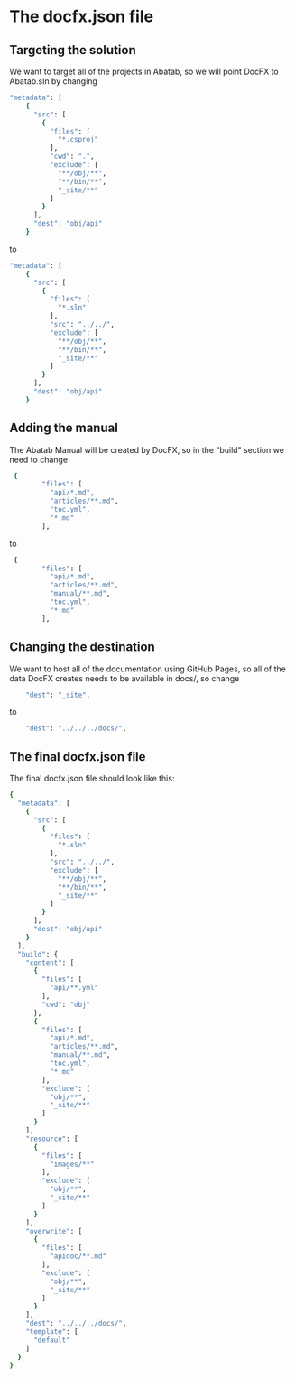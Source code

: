 # The docfx.json file

## Targeting the solution

We want to target all of the projects in Abatab, so we will point DocFX to Abatab.sln by changing

```bash
"metadata": [
    {
      "src": [
        {
          "files": [
            "*.csproj"
          ],
          "cwd": ".",
          "exclude": [
            "**/obj/**",
            "**/bin/**",
            "_site/**"
          ]
        }
      ],
      "dest": "obj/api"
    }
```

to

```bash
"metadata": [
    {
      "src": [
        {
          "files": [
            "*.sln"
          ],
          "src": "../../",
          "exclude": [
            "**/obj/**",
            "**/bin/**",
            "_site/**"
          ]
        }
      ],
      "dest": "obj/api"
    }
```

## Adding the manual

The Abatab Manual will be created by DocFX, so in the "build" section we need to change

```bash
 {
        "files": [
          "api/*.md",
          "articles/**.md",
          "toc.yml",
          "*.md"
        ],
```

to 

```bash
 {
        "files": [
          "api/*.md",
          "articles/**.md",
          "manual/**.md",
          "toc.yml",
          "*.md"
        ],
```

## Changing the destination

We want to host all of the documentation using GitHub Pages, so all of the data DocFX creates needs to be available in docs/, so change

```bash
    "dest": "_site",
```

to

```bash
    "dest": "../../../docs/",
```

## The final docfx.json file

The final docfx.json file should look like this:

```bash
{
  "metadata": [
    {
      "src": [
        {
          "files": [
            "*.sln"
          ],
          "src": "../../",
          "exclude": [
            "**/obj/**",
            "**/bin/**",
            "_site/**"
          ]
        }
      ],
      "dest": "obj/api"
    }
  ],
  "build": {
    "content": [
      {
        "files": [
          "api/**.yml"
        ],
        "cwd": "obj"
      },
      {
        "files": [
          "api/*.md",
          "articles/**.md",
          "manual/**.md",
          "toc.yml",
          "*.md"
        ],
        "exclude": [
          "obj/**",
          "_site/**"
        ]
      }
    ],
    "resource": [
      {
        "files": [
          "images/**"
        ],
        "exclude": [
          "obj/**",
          "_site/**"
        ]
      }
    ],
    "overwrite": [
      {
        "files": [
          "apidoc/**.md"
        ],
        "exclude": [
          "obj/**",
          "_site/**"
        ]
      }
    ],
    "dest": "../../../docs/",
    "template": [
      "default"
    ]
  }
}
```
